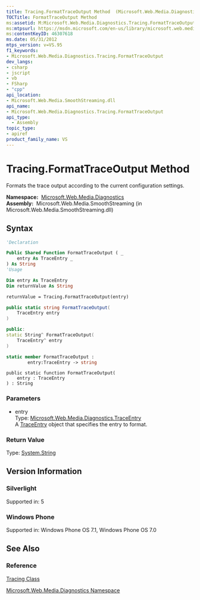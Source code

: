 ```yaml
---
title: Tracing.FormatTraceOutput Method  (Microsoft.Web.Media.Diagnostics)
TOCTitle: FormatTraceOutput Method
ms:assetid: M:Microsoft.Web.Media.Diagnostics.Tracing.FormatTraceOutput(Microsoft.Web.Media.Diagnostics.TraceEntry)
ms:mtpsurl: https://msdn.microsoft.com/en-us/library/microsoft.web.media.diagnostics.tracing.formattraceoutput(v=VS.95)
ms:contentKeyID: 46307618
ms.date: 05/31/2012
mtps_version: v=VS.95
f1_keywords:
- Microsoft.Web.Media.Diagnostics.Tracing.FormatTraceOutput
dev_langs:
- csharp
- jscript
- vb
- FSharp
- "cpp"
api_location:
- Microsoft.Web.Media.SmoothStreaming.dll
api_name:
- Microsoft.Web.Media.Diagnostics.Tracing.FormatTraceOutput
api_type:
  - Assembly
topic_type:
- apiref
product_family_name: VS
---
```


# Tracing.FormatTraceOutput Method

Formats the trace output according to the current configuration settings.

**Namespace:**  [Microsoft.Web.Media.Diagnostics](microsoft-web-media-diagnostics-namespace_1.md)  
**Assembly:**  Microsoft.Web.Media.SmoothStreaming (in Microsoft.Web.Media.SmoothStreaming.dll)

## Syntax

```vb
'Declaration

Public Shared Function FormatTraceOutput ( _
    entry As TraceEntry _
) As String
'Usage

Dim entry As TraceEntry
Dim returnValue As String

returnValue = Tracing.FormatTraceOutput(entry)
```

```csharp
public static string FormatTraceOutput(
    TraceEntry entry
)
```

```cpp
public:
static String^ FormatTraceOutput(
    TraceEntry^ entry
)
```

``` fsharp
static member FormatTraceOutput : 
        entry:TraceEntry -> string 
```

```jscript
public static function FormatTraceOutput(
    entry : TraceEntry
) : String
```

### Parameters

  - entry  
    Type: [Microsoft.Web.Media.Diagnostics.TraceEntry](traceentry-class-microsoft-web-media-diagnostics_1.md)  
    A [TraceEntry](traceentry-class-microsoft-web-media-diagnostics_1.md) object that specifies the entry to format.

### Return Value

Type: [System.String](https://msdn.microsoft.com/library/s1wwdcbf\(v=vs.95\))  

## Version Information

### Silverlight

Supported in: 5  

### Windows Phone

Supported in: Windows Phone OS 7.1, Windows Phone OS 7.0  

## See Also

### Reference

[Tracing Class](tracing-class-microsoft-web-media-diagnostics_1.md)

[Microsoft.Web.Media.Diagnostics Namespace](microsoft-web-media-diagnostics-namespace_1.md)

